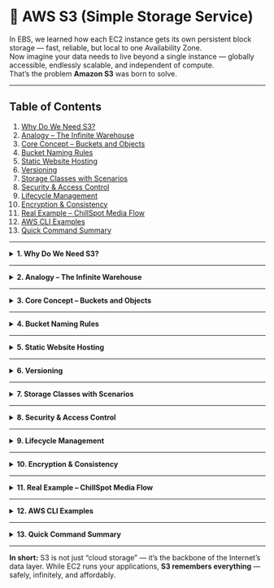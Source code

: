 # 🐧 AWS S3 (Simple Storage Service)

In EBS, we learned how each EC2 instance gets its own persistent block storage — fast, reliable, but local to one Availability Zone.  
Now imagine your data needs to live beyond a single instance — globally accessible, endlessly scalable, and independent of compute.  
That’s the problem **Amazon S3** was born to solve.

---

## Table of Contents
1. [Why Do We Need S3?](#1-why-do-we-need-s3)
2. [Analogy – The Infinite Warehouse](#2-analogy--the-infinite-warehouse)
3. [Core Concept – Buckets and Objects](#3-core-concept--buckets-and-objects)
4. [Bucket Naming Rules](#4-bucket-naming-rules)
5. [Static Website Hosting](#5-static-website-hosting)
6. [Versioning](#6-versioning)
7. [Storage Classes with Scenarios](#7-storage-classes-with-scenarios)
8. [Security & Access Control](#8-security--access-control)
9. [Lifecycle Management](#9-lifecycle-management)
10. [Encryption & Consistency](#10-encryption--consistency)
11. [Real Example – ChillSpot Media Flow](#11-real-example--chillspot-media-flow)
12. [AWS CLI Examples](#12-aws-cli-examples)
13. [Quick Command Summary](#13-quick-command-summary)

---

<details>
<summary><strong>1. Why Do We Need S3?</strong></summary>

EBS volumes are reliable but tied to one instance in one zone.  
They’re perfect for operating systems or databases — not for global sharing.  

When applications grow, you need a place where:
- Any service can store or fetch data, anytime.
- Capacity expands automatically.
- Costs depend on how much you store.

That’s **Amazon S3** — an object-storage service that acts like a limitless data vault.  
You can store photos, backups, code, logs, or even full websites — pay only for what you use.

</details>

---

<details>
<summary><strong>2. Analogy – The Infinite Warehouse</strong></summary>

Think of S3 as an **endless warehouse** in the cloud.  
Each **bucket** is a storage room with its own label.  
Every file you drop inside becomes an **object**, tagged with a unique barcode (its URL).

You can walk in, store or retrieve any object from anywhere in the world.  
Unlike an EBS disk, this warehouse has no walls, no cables — just infinite shelves that never fill up.

</details>

---

<details>
<summary><strong>3. Core Concept – Buckets and Objects</strong></summary>

- You create **buckets** to organize data. Each bucket name must be globally unique.  
- Inside a bucket, every uploaded **object** is stored with:
  - **Key** → the file name / path  
  - **Value** → file data  
  - **Metadata** → object info  
  - **Version ID** (if versioning is on)

S3 automatically replicates data across devices in the same region for durability (11 nines).

Example URL:
```

[https://my-bucket.s3.amazonaws.com/image.png](https://my-bucket.s3.amazonaws.com/image.png)

```

💡 *Architect’s Note:*  
S3 is a **global service**, but buckets are **region-specific**.  
Pick regions closer to your users to reduce latency.

</details>

---

<details>
<summary><strong>4. Bucket Naming Rules</strong></summary>

| Rule | Description |
|------|--------------|
| Length | 3 – 63 characters |
| Characters | a-z, 0-9, period (.), hyphen (-) |
| Must start/end with | Letter or number |
| Global uniqueness | No two buckets share the same name |
| Forbidden | Uppercase, underscores, or spaces |

💡 Tip: For websites, match your bucket name to your domain (e.g., `chillspot-media.com`).

</details>

---

<details>
<summary><strong>5. Static Website Hosting</strong></summary>

S3 can host **static websites** — sites made of HTML, CSS, and JS files that look identical for all users.

**Steps:**
1. Create a bucket (often named after your domain).  
2. Upload your website files (`index.html`, `error.html`).  
3. Enable **Static Website Hosting** under *Properties*.  
4. Provide the index and error documents.  
5. Make objects publicly readable.  
6. Access your site via the generated endpoint URL.

Example endpoint:  
`http://chillspot-website.s3-website-us-east-1.amazonaws.com`

📘 *Modern tip:* For production, use **AWS Amplify** or **CloudFront** for performance and HTTPS.

</details>

---

<details>
<summary><strong>6. Versioning</strong></summary>

Think of versioning as an **undo button** for your bucket.  
When enabled, every new upload of the same object keeps the previous version rather than replacing it.

**Default:** Disabled (new file overwrites the old one).  
**Enabled:** S3 preserves all versions.  
**Suspended:** Keeps existing versions but stops new ones.

**Why it matters in DevOps:**  
- Recover from accidental deletes or overwrites.  
- Track configuration file history or deployment artifacts.  
- Combine with Lifecycle policies to expire old versions automatically.

</details>

---

<details>
<summary><strong>7. Storage Classes with Scenarios</strong></summary>

Different data deserves different storage costs.  
Here’s how each S3 storage class fits a real-world use case:

| Storage Class | When to Use | Real Scenario |
|----------------|-------------|---------------|
| **Standard** | Frequently accessed data | Website images, app assets, or user uploads accessed every day. |
| **Intelligent-Tiering** | Unknown or changing access patterns | Logs and reports whose popularity changes — S3 auto-moves them between hot/cold tiers. |
| **Standard-IA (Infrequent Access)** | Accessed once or twice a month | Monthly analytics exports, historical sales reports. |
| **One Zone-IA** | Rarely used and easily reproducible | Cached data or thumbnails that can be recreated anytime. |
| **Glacier Instant Retrieval** | Archives needed quarterly with instant access | Marketing footage or past project files that must be instantly restored. |
| **Glacier Flexible Retrieval** | Long-term archives, retrieved occasionally | Tax filings or compliance documents you access once a year. |
| **Glacier Deep Archive** | Long-term retention, rarely accessed | 7-year legal backups or raw sensor data for audit purposes. |
| **Reduced Redundancy** | Legacy option (not recommended) | Old, non-critical assets; replaced by Standard class today. |

🧭 *Architect’s rule:* Match **frequency of access** with **cost of storage** —  
frequent = Standard; rare = Glacier.

<summary><strong>7.1  Pricing and Bucket Design Strategy</strong></summary>

### 💰 How S3 Billing Actually Works
S3 pricing depends on **what you store and how you use it**, not on how many buckets you create.

| Charged For | Example |
|--------------|----------|
| **Storage (GB per month)** | Total size of all objects in all buckets |
| **Requests** | PUT / GET / COPY / DELETE calls made to S3 |
| **Data Transfer Out** | Data leaving S3 to the Internet or another AWS Region |
| **Optional Features** | Replication, Inventory, Analytics, Object Lock, etc. |

➡️ You **do not** pay for:  
- Number of buckets  
- Number of folders  
- How many EC2 instances access them  

If you store **1 TB** of data—whether it lives in one bucket or ten—the cost is identical.

---

### 🧩 Multiple Buckets vs One Big Bucket

| Approach | Pros | Notes |
|-----------|------|-------|
| **Single bucket with folders** | Simpler to manage, one policy to maintain | Harder to apply different lifecycle or security rules |
| **Separate buckets per data type** | Clear boundaries for policy and lifecycle; easy cost breakdown | Slightly more management overhead, but no extra charges |

💬 **Example:**  
- `chillspot-media` → movies & shows (Standard → IA)  
- `chillspot-logs`   → app logs (Intelligent-Tiering → Glacier)  
- `chillspot-backups` → database exports (Deep Archive)

All together they cost the same as one huge bucket—only the **usage** matters.

---

### ⚙️ EC2 and S3 Interaction Costs
S3 isn’t “attached” like EBS; EC2 accesses it via the S3 API (HTTPS).

| Scenario | Cost |
|-----------|------|
| EC2 ↔ S3 in same region | Free for inbound and most outbound traffic |
| EC2 ↔ S3 cross-region | Inter-region data transfer fees apply |
| EC2 ↔ S3 via Internet (no VPC endpoint) | Charged as Internet egress per GB |

---

### 🧭 Architect’s Guideline
- Use **multiple buckets** if you need different security or retention rules.  
- Use **one bucket with folders** for simpler projects.  
- Always keep S3 and EC2 in the same region to avoid transfer charges.  
- Tag buckets to track cost by project or environment.

**Summary:**  
> S3 billing cares about bytes, requests, and transfers — not bucket count.  
> Design buckets for clarity, not for cost.

</details>

---

<details>
<summary><strong>8. Security & Access Control</strong></summary>

S3 security is multi-layered:

1. **IAM Policies** → Who can access S3 resources.  
2. **Bucket Policies** → What specific actions are allowed or denied at bucket level.  
3. **ACLs** → Object-level access (legacy, rarely used).  
4. **Block Public Access** → Global safeguard against accidental exposure.  
5. **Encryption** → Protects data both at rest (AES-256 / KMS) and in transit (HTTPS).

💡 Always use **IAM roles** for EC2 or Lambda to grant temporary, secure access instead of embedding keys.

</details>

---

<details>
<summary><strong>9. Lifecycle Management</strong></summary>

As data ages, its value often drops.  
**Lifecycle rules** let you automate storage transitions and deletions.

Example policy ideas:
- Move logs to **Glacier** after 30 days.  
- Delete old object versions after 90 days.  
- Permanently remove expired data after 1 year.

This keeps S3 lean, cost-efficient, and self-maintaining.

</details>

---

<details>
<summary><strong>10. Encryption & Consistency</strong></summary>

- **At Rest:** S3 encrypts objects with AES-256 (SSE-S3) or AWS KMS (SSE-KMS).  
- **In Transit:** Uses HTTPS/TLS for secure uploads and downloads.  
- **Data Consistency:** Offers strong read-after-write consistency for all PUT and DELETE operations.

These features make S3 safe for both personal data and enterprise-grade workloads.

</details>

---

<details>
<summary><strong>11. Real Example – ChillSpot Media Flow</strong></summary>

In **StarkWolf’s ChillSpot**, every movie file sits inside an S3 bucket — secure, versioned, and globally accessible.  
When a user presses “Play,” the app fetches metadata (title, rating, genre) from **RDS**,  
then streams the video directly from **S3** through a pre-signed URL.  

This separation keeps:
- **RDS** focused on lightweight queries,  
- **S3** handling heavy media storage,  
- **EC2** running business logic.

That’s the trio powering most modern streaming platforms.

</details>

---

<details>
<summary><strong>12. AWS CLI Examples</strong></summary>

```bash
# Upload a file
aws s3 cp song.mp3 s3://chillspot-media/audio/song.mp3

# Download a file
aws s3 cp s3://chillspot-media/audio/song.mp3 ./downloads/

# Sync local folder to bucket
aws s3 sync ./media s3://chillspot-media/

# Remove an object
aws s3 rm s3://chillspot-media/old-promo.mp4
````

</details>

---

<details>
<summary><strong>13. Quick Command Summary</strong></summary>

| Command                           | Description                |
| --------------------------------- | -------------------------- |
| `aws s3 mb s3://bucket`           | Make a new bucket          |
| `aws s3 ls`                       | List buckets               |
| `aws s3 cp file s3://bucket`      | Upload object              |
| `aws s3 rm s3://bucket/file`      | Delete object              |
| `aws s3 sync local/ s3://bucket/` | Sync folders               |
| `aws s3 rb s3://bucket --force`   | Remove bucket and contents |

</details>

---

**In short:**
S3 is not just “cloud storage” — it’s the backbone of the Internet’s data layer.
While EC2 runs your applications, **S3 remembers everything** — safely, infinitely, and affordably.